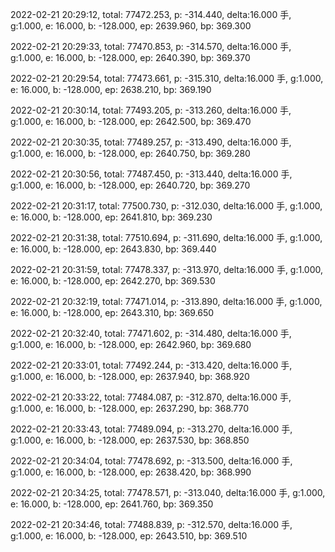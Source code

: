 2022-02-21 20:29:12, total: 77472.253, p: -314.440, delta:16.000 手, g:1.000, e: 16.000, b: -128.000, ep: 2639.960, bp: 369.300

2022-02-21 20:29:33, total: 77470.853, p: -314.570, delta:16.000 手, g:1.000, e: 16.000, b: -128.000, ep: 2640.390, bp: 369.370

2022-02-21 20:29:54, total: 77473.661, p: -315.310, delta:16.000 手, g:1.000, e: 16.000, b: -128.000, ep: 2638.210, bp: 369.190

2022-02-21 20:30:14, total: 77493.205, p: -313.260, delta:16.000 手, g:1.000, e: 16.000, b: -128.000, ep: 2642.500, bp: 369.470

2022-02-21 20:30:35, total: 77489.257, p: -313.490, delta:16.000 手, g:1.000, e: 16.000, b: -128.000, ep: 2640.750, bp: 369.280

2022-02-21 20:30:56, total: 77487.450, p: -313.440, delta:16.000 手, g:1.000, e: 16.000, b: -128.000, ep: 2640.720, bp: 369.270

2022-02-21 20:31:17, total: 77500.730, p: -312.030, delta:16.000 手, g:1.000, e: 16.000, b: -128.000, ep: 2641.810, bp: 369.230

2022-02-21 20:31:38, total: 77510.694, p: -311.690, delta:16.000 手, g:1.000, e: 16.000, b: -128.000, ep: 2643.830, bp: 369.440

2022-02-21 20:31:59, total: 77478.337, p: -313.970, delta:16.000 手, g:1.000, e: 16.000, b: -128.000, ep: 2642.270, bp: 369.530

2022-02-21 20:32:19, total: 77471.014, p: -313.890, delta:16.000 手, g:1.000, e: 16.000, b: -128.000, ep: 2643.310, bp: 369.650

2022-02-21 20:32:40, total: 77471.602, p: -314.480, delta:16.000 手, g:1.000, e: 16.000, b: -128.000, ep: 2642.960, bp: 369.680

2022-02-21 20:33:01, total: 77492.244, p: -313.420, delta:16.000 手, g:1.000, e: 16.000, b: -128.000, ep: 2637.940, bp: 368.920

2022-02-21 20:33:22, total: 77484.087, p: -312.870, delta:16.000 手, g:1.000, e: 16.000, b: -128.000, ep: 2637.290, bp: 368.770

2022-02-21 20:33:43, total: 77489.094, p: -313.270, delta:16.000 手, g:1.000, e: 16.000, b: -128.000, ep: 2637.530, bp: 368.850

2022-02-21 20:34:04, total: 77478.692, p: -313.500, delta:16.000 手, g:1.000, e: 16.000, b: -128.000, ep: 2638.420, bp: 368.990

2022-02-21 20:34:25, total: 77478.571, p: -313.040, delta:16.000 手, g:1.000, e: 16.000, b: -128.000, ep: 2641.760, bp: 369.350

2022-02-21 20:34:46, total: 77488.839, p: -312.570, delta:16.000 手, g:1.000, e: 16.000, b: -128.000, ep: 2643.510, bp: 369.510